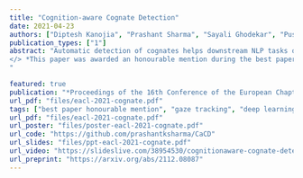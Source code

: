 ```yaml
---
title: "Cognition-aware Cognate Detection"
date: 2021-04-23
authors: ["Diptesh Kanojia", "Prashant Sharma", "Sayali Ghodekar", "Pushpak Bhattacharyya", "Gholamreza Haffari", "Malhar Kulkarni"]
publication_types: ["1"]
abstract: "Automatic detection of cognates helps downstream NLP tasks of Machine Translation, Cross-lingual Information Retrieval, Computational Phylogenetics and Cross-lingual Named Entity Recognition. Previous approaches for the task of cognate detection use orthographic, phonetic and semantic similarity based features sets. In this paper, we propose a novel method for enriching the feature sets, with cognitive features extracted from human readers' gaze behaviour. We collect gaze behaviour data for a small sample of cognates and show that extracted cognitive features help the task of cognate detection. However, gaze data collection and annotation is a costly task. We use the collected gaze behaviour data to predict cognitive features for a larger sample and show that predicted cognitive features, also, significantly improve the task performance. We report improvements of 10% with the collected gaze features, and 12% using the predicted gaze features, over the previously proposed approaches. Furthermore, we release the collected gaze behaviour data along with our code and cross-lingual models.
</> *This paper was awarded an honourable mention during the best papers award in the long papers category at EACL 2021.* </>
"

featured: true
publication: "*Proceedings of the 16th Conference of the European Chapter of the Association for Computational Linguistics: Main Volume*"
url_pdf: "files/eacl-2021-cognate.pdf"
tags: ["best paper honourable mention", "gaze tracking", "deep learning", "cognate detection", "experimental", "cross lingual"]
url_pdf: "files/eacl-2021-cognate.pdf"
url_poster: "files/poster-eacl-2021-cognate.pdf"
url_code: "https://github.com/prashantksharma/CaCD"
url_slides: "files/ppt-eacl-2021-cognate.pdf"
url_video: "https://slideslive.com/38954530/cognitionaware-cognate-detection"
url_preprint: "https://arxiv.org/abs/2112.08087"
---
```


